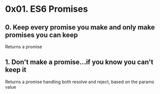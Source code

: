 # 0x01. ES6 Promises
## 0. Keep every promise you make and only make promises you can keep
Returns a promise 
## 1. Don't make a promise...if you know you can't keep it
Returns a promise handling both resolve and reject, based on the params value  
